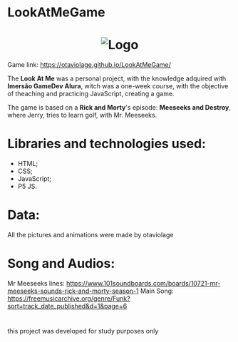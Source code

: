 # LookAtMeGame
 <h1 align="center">
    <img alt="Logo" src="https://ik.imagekit.io/otaviolage/MrMeeseeksLife_Mm0Dske2e.png" />
    <br>
</h1>

Game link: https://otaviolage.github.io/LookAtMeGame/

The **Look At Me** was a personal project, with the knowledge adquired with **Imersão GameDev Alura**, witch was a one-week course, with the objective of theaching and practicing JavaScript, creating a game.


The game is based on a **Rick and Morty**'s episode: **Meeseeks and Destroy**, where Jerry, tries to learn golf, with Mr. Meeseeks.


# Libraries and technologies used:
- HTML;
- CSS;
- JavaScript;
- P5 JS.


# Data:
All the pictures and animations were made by otaviolage

# Song and Audios:
Mr Meeseeks lines: https://www.101soundboards.com/boards/10721-mr-meeseeks-sounds-rick-and-morty-season-1
Main Song: https://freemusicarchive.org/genre/Funk?sort=track_date_published&d=1&page=6

#
this project was developed for study purposes only
 

